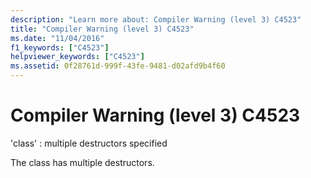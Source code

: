 ```yaml
---
description: "Learn more about: Compiler Warning (level 3) C4523"
title: "Compiler Warning (level 3) C4523"
ms.date: "11/04/2016"
f1_keywords: ["C4523"]
helpviewer_keywords: ["C4523"]
ms.assetid: 0f28761d-999f-43fe-9481-d02afd9b4f60
---
```

# Compiler Warning (level 3) C4523

'class' : multiple destructors specified

The class has multiple destructors.
